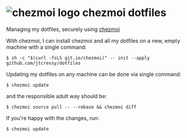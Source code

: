 # ![chezmoi logo](https://github.com/twpayne/chezmoi/blob/master/assets/images/logo-144px.svg) chezmoi dotfiles

Managing my dotfiles, securely using [chezmoi](https://chezmoi.io)

With chezmoi, I can install chezmoi and all my dotfiles on a new, empty machine
with a single command:

```console
$ sh -c "$(curl -fsLS git.io/chezmoi)" -- init --apply github.com/jtcressy/dotfiles
```

Updating my dotfiles on any machine can be done via single command:

```console
$ chezmoi update
```

and the responsible adult way should be:

```console
$ chezmoi source pull -- --rebase && chezmoi diff
```

If you're happy with the changes, run:

```console
$ chezmoi update
```
